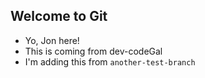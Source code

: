 ## Welcome to Git

- Yo, Jon here!
- This is coming from dev-codeGal
- I'm adding this from `another-test-branch`
